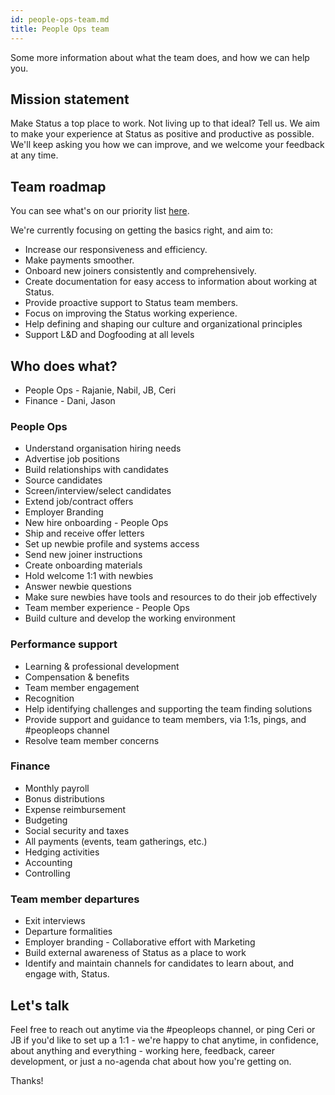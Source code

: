 ```yaml
---
id: people-ops-team.md
title: People Ops team
---
```


Some more information about what the team does, and how we can help you.

Mission statement
-----------------

Make Status a top place to work. Not living up to that ideal? Tell us. We aim to make your experience at Status as positive and productive as possible. We'll keep asking you how we can improve, and we welcome your feedback at any time.

Team roadmap
------------

You can see what's on our priority list [here](https://www.wrike.com/workspace.htm?acc=2688416#path=folder&id=332947014&p=332946395&a=2688416&c=timeline3&so=10&bso=10&sd=0&st=nt-1).

We're currently focusing on getting the basics right, and aim to:

-   Increase our responsiveness and efficiency.
-   Make payments smoother.
-   Onboard new joiners consistently and comprehensively.
-   Create documentation for easy access to information about working at Status.
-   Provide proactive support to Status team members.
-   Focus on improving the Status working experience.
-   Help defining and shaping our culture and organizational principles
-   Support L&D and Dogfooding at all levels

Who does what?
--------------

-   People Ops - Rajanie, Nabil, JB, Ceri
-   Finance - Dani, Jason 

### People Ops

-   Understand organisation hiring needs
-   Advertise job positions
-   Build relationships with candidates
-   Source candidates
-   Screen/interview/select candidates
-   Extend job/contract offers
-   Employer Branding
-   New hire onboarding - People Ops
-   Ship and receive offer letters
-   Set up newbie profile and systems access
-   Send new joiner instructions
-   Create onboarding materials
-   Hold welcome 1:1 with newbies
-   Answer newbie questions
-   Make sure newbies have tools and resources to do their job effectively
-   Team member experience - People Ops
-   Build culture and develop the working environment

### Performance support

-   Learning & professional development
-   Compensation & benefits
-   Team member engagement
-   Recognition
-   Help identifying challenges and supporting the team finding solutions
-   Provide support and guidance to team members, via 1:1s, pings, and #peopleops channel
-   Resolve team member concerns

### Finance

-   Monthly payroll
-   Bonus distributions
-   Expense reimbursement
-   Budgeting
-   Social security and taxes
-   All payments (events, team gatherings, etc.)
-   Hedging activities
-   Accounting
-   Controlling

### Team member departures

-   Exit interviews
-   Departure formalities
-   Employer branding - Collaborative effort with Marketing
-   Build external awareness of Status as a place to work
-   Identify and maintain channels for candidates to learn about, and engage with, Status.

Let's talk 
-------------

Feel free to reach out anytime via the #peopleops channel, or ping Ceri or JB if you'd like to set up a 1:1 - we're happy to chat anytime, in confidence, about anything and everything - working here, feedback, career development, or just a no-agenda chat about how you're getting on.

Thanks!
